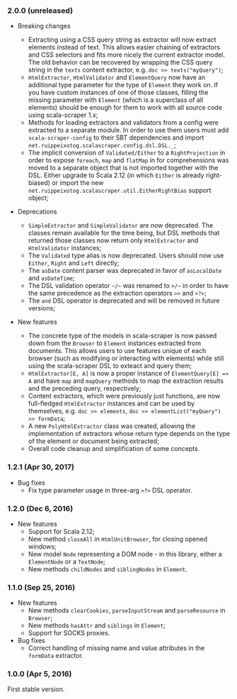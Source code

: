 ### 2.0.0 (unreleased)

- Breaking changes
  - Extracting using a CSS query string as extractor will now extract elements instead of text. This allows easier
    chaining of extractors and CSS selectors and fits more nicely the current extractor model. The old behavior can be
    recovered by wrapping the CSS query string in the `texts` content extractor, e.g. `doc >> texts("myQuery")`;
  - `HtmlExtractor`, `HtmlValidator` and `ElementQuery` now have an additional type parameter for the type of `Element`
    they work on. If you have custom instances of one of those classes, filling the missing parameter with `Element`
    (which is a superclass of all elements) should be enough for them to work with all source code using
    scala-scraper 1.x;
  - Methods for loading extractors and validators from a config were extracted to a separate module. In order to use
    them users must add `scala-scraper-config` to their SBT dependencies and import
    `net.ruippeixotog.scalascraper.config.dsl.DSL._`;
  - The implicit conversion of `Validated/Either` to a `RightProjection` in order to expose `foreach`, `map` and
    `flatMap` in for comprehensions was moved to a separate object that is not imported together with the DSL. Either
    upgrade to Scala 2.12 (in which `Either` is already right-biased) or import the new
    `net.ruippeixotog.scalascraper.util.EitherRightBias` support object;

- Deprecations
  - `SimpleExtractor` and `SimpleValidator` are now deprecated. The classes remain available for the time being, but DSL
    methods that returned those classes now return only `HtmlExtractor` and `HtmlValidator` instances;
  - The `Validated` type alias is now deprecated. Users should now use `Either`, `Right` and `Left` directly;
  - The `asDate` content parser was deprecated in favor of `asLocalDate` and `asDateTime`;
  - The DSL validation operator `~/~` was renamed to `>/~` in order to have the same precedence as the extraction
    operators `>>` and `>?>`;
  - The `and` DSL operator is deprecated and will be removed in future versions;

- New features
  - The concrete type of the models in scala-scraper is now passed down from the `Browser` to `Element` instances
    extracted from documents. This allows users to use features unique of each browser (such as modifying or interacting
    with elements) while still using the scala-scraper DSL to exteact and query them;
  - `HtmlExtractor[E, A]` is now a proper instance of `ElementQuery[E] => A` and have `map` and `mapQuery` methods to
    map the extraction results and the preceding query, respectively;
  - Content extractors, which were previously just functions, are now full-fledged `HtmlExtractor` instances and can be
    used by themselves, e.g. `doc >> elements`, `doc >> elementList("myQuery") >> formData`;
  - A new `PolyHtmlExtractor` class was created, allowing the implementation of extractors whose return type depends on
    the type of the element or document being extracted;
  - Overall code cleanup and simplification of some concepts.

### 1.2.1 (Apr 30, 2017)

- Bug fixes
  - Fix type parameter usage in three-arg `>?>` DSL operator.

### 1.2.0 (Dec 6, 2016)

- New features
  - Support for Scala 2.12;
  - New method `closeAll` in `HtmlUnitBrowser`, for closing opened windows;
  - New model `Node` representing a DOM node - in this library, either a `ElementNode` or a `TextNode`;
  - New methods `childNodes` and `siblingNodes` in `Element`.

### 1.1.0 (Sep 25, 2016)

- New features
  - New methods `clearCookies`, `parseInputStream` and `parseResource` in `Browser`;
  - New methods `hasAttr` and `siblings` in `Element`;
  - Support for SOCKS proxies.
- Bug fixes
  - Correct handling of missing name and value attributes in the `formData` extractor.

### 1.0.0 (Apr 5, 2016)

First stable version.
